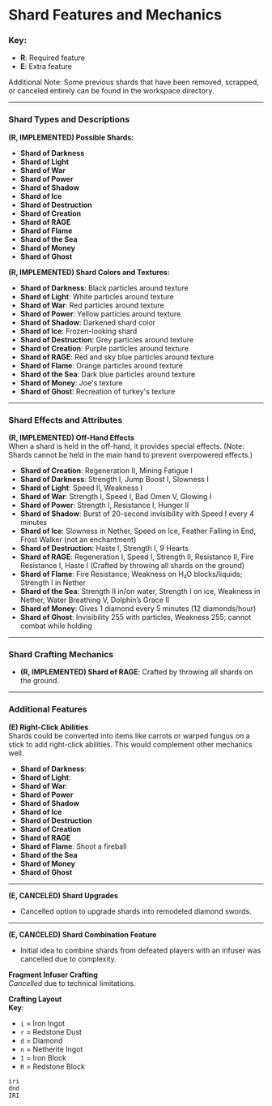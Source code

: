
# Shard Features and Mechanics

### Key: 
- **R**: Required feature  
- **E**: Extra feature  

Additional Note: Some previous shards that have been removed, scrapped, or canceled entirely can be found in the workspace directory.

---

### Shard Types and Descriptions

**(R, IMPLEMENTED) Possible Shards:**
- **Shard of Darkness**
- **Shard of Light**
- **Shard of War**
- **Shard of Power**
- **Shard of Shadow**
- **Shard of Ice**
- **Shard of Destruction**
- **Shard of Creation**
- **Shard of RAGE**
- **Shard of Flame**
- **Shard of the Sea**
- **Shard of Money**
- **Shard of Ghost**

**(R, IMPLEMENTED) Shard Colors and Textures:**
- **Shard of Darkness**: Black particles around texture
- **Shard of Light**: White particles around texture
- **Shard of War**: Red particles around texture
- **Shard of Power**: Yellow particles around texture
- **Shard of Shadow**: Darkened shard color
- **Shard of Ice**: Frozen-looking shard
- **Shard of Destruction**: Grey particles around texture
- **Shard of Creation**: Purple particles around texture
- **Shard of RAGE**: Red and sky blue particles around texture
- **Shard of Flame**: Orange particles around texture
- **Shard of the Sea**: Dark blue particles around texture
- **Shard of Money**: Joe's texture
- **Shard of Ghost**: Recreation of turkey's texture

---

### Shard Effects and Attributes

**(R, IMPLEMENTED) Off-Hand Effects**  
When a shard is held in the off-hand, it provides special effects. (Note: Shards cannot be held in the main hand to prevent overpowered effects.)

- **Shard of Creation**: Regeneration II, Mining Fatigue I
- **Shard of Darkness**: Strength I, Jump Boost I, Slowness I
- **Shard of Light**: Speed II, Weakness I
- **Shard of War**: Strength I, Speed I, Bad Omen V, Glowing I
- **Shard of Power**: Strength I, Resistance I, Hunger II
- **Shard of Shadow**: Burst of 20-second invisibility with Speed I every 4 minutes
- **Shard of Ice**: Slowness in Nether, Speed on Ice, Feather Falling in End, Frost Walker (not an enchantment)
- **Shard of Destruction**: Haste I, Strength I, 9 Hearts
- **Shard of RAGE**: Regeneration I, Speed I, Strength II, Resistance II, Fire Resistance I, Haste I (Crafted by throwing all shards on the ground)
- **Shard of Flame**: Fire Resistance; Weakness on H₂O blocks/liquids; Strength I in Nether
- **Shard of the Sea**: Strength II in/on water, Strength I on ice, Weakness in Nether, Water Breathing V, Dolphin’s Grace II
- **Shard of Money**: Gives 1 diamond every 5 minutes (12 diamonds/hour)
- **Shard of Ghost**: Invisibility 255 with particles, Weakness 255; cannot combat while holding

---

### Shard Crafting Mechanics

- **(R, IMPLEMENTED) Shard of RAGE**: Crafted by throwing all shards on the ground.

---

### Additional Features

**(E) Right-Click Abilities**  
Shards could be converted into items like carrots or warped fungus on a stick to add right-click abilities. This would complement other mechanics well.

- **Shard of Darkness**:
- **Shard of Light**:
- **Shard of War**:
- **Shard of Power**
- **Shard of Shadow**
- **Shard of Ice**
- **Shard of Destruction**
- **Shard of Creation**
- **Shard of RAGE**
- **Shard of Flame**: Shoot a fireball
- **Shard of the Sea**
- **Shard of Money**
- **Shard of Ghost**

---

**(E, CANCELED) Shard Upgrades**
- Cancelled option to upgrade shards into remodeled diamond swords.

---

**(E, CANCELED) Shard Combination Feature**
- Initial idea to combine shards from defeated players with an infuser was cancelled due to complexity.

**Fragment Infuser Crafting**  
*Cancelled* due to technical limitations.

**Crafting Layout**  
**Key**:
- `i` = Iron Ingot  
- `r` = Redstone Dust  
- `d` = Diamond  
- `n` = Netherite Ingot  
- `I` = Iron Block  
- `R` = Redstone Block

```
iri
dnd
IRI
```

